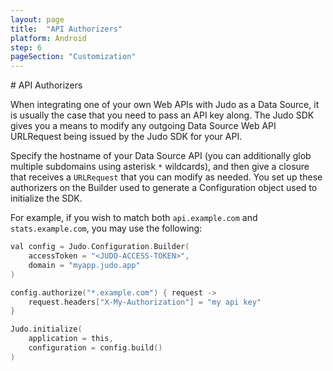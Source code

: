 ```yaml
---
layout: page
title:  "API Authorizers"
platform: Android
step: 6
pageSection: "Customization"
---
```

<section id="{{ page.title | slugify }}" markdown=1>
# API Authorizers

When integrating one of your own Web APIs with Judo as a Data Source, it is usually the case that you need to pass an API key along.  The Judo SDK gives you a means to modify any outgoing Data Source Web API URLRequest being issued by the Judo SDK for your API.

Specify the hostname of your Data Source API (you can additionally glob multiple subdomains using asterisk `*` wildcards), and then give a closure that receives a `URLRequest` that you can modify as needed. You set up these authorizers on the Builder used to generate a Configuration object used to initialize the SDK.

For example, if you wish to match both `api.example.com` and `stats.example.com`, you may use the following:

```swift
val config = Judo.Configuration.Builder(
    accessToken = "<JUDO-ACCESS-TOKEN>",
    domain = "myapp.judo.app"
)

config.authorize("*.example.com") { request ->
    request.headers["X-My-Authorization"] = "my api key"
}

Judo.initialize(
    application = this,
    configuration = config.build()
)
```
</section>